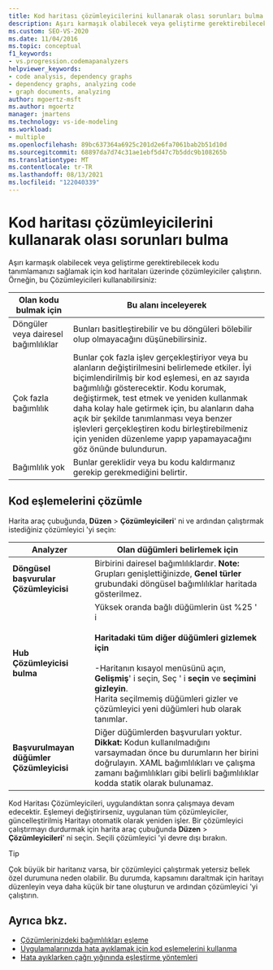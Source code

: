 ```yaml
---
title: Kod haritası çözümleyicilerini kullanarak olası sorunları bulma
description: Aşırı karmaşık olabilecek veya geliştirme gerektirebilecek kodu tanımanıza yardımcı olması için kod haritaları üzerinde Çözümleyicileri nasıl çalıştırabileceğinizi öğrenin.
ms.custom: SEO-VS-2020
ms.date: 11/04/2016
ms.topic: conceptual
f1_keywords:
- vs.progression.codemapanalyzers
helpviewer_keywords:
- code analysis, dependency graphs
- dependency graphs, analyzing code
- graph documents, analyzing
author: mgoertz-msft
ms.author: mgoertz
manager: jmartens
ms.technology: vs-ide-modeling
ms.workload:
- multiple
ms.openlocfilehash: 89bc637364a6925c201d2e6fa7061bab2b51d10d
ms.sourcegitcommit: 68897da7d74c31ae1ebf5d47c7b5ddc9b108265b
ms.translationtype: MT
ms.contentlocale: tr-TR
ms.lasthandoff: 08/13/2021
ms.locfileid: "122040339"
---
```

# <a name="find-potential-problems-using-code-map-analyzers"></a>Kod haritası çözümleyicilerini kullanarak olası sorunları bulma

Aşırı karmaşık olabilecek veya geliştirme gerektirebilecek kodu tanımlamanızı sağlamak için kod haritaları üzerinde çözümleyiciler çalıştırın. Örneğin, bu Çözümleyicileri kullanabilirsiniz:

|**Olan kodu bulmak için**|**Bu alanı inceleyerek**|
|-|-|
|Döngüler veya dairesel bağımlılıklar|Bunları basitleştirebilir ve bu döngüleri bölebilir olup olmayacağını düşünebilirsiniz.|
|Çok fazla bağımlılık|Bunlar çok fazla işlev gerçekleştiriyor veya bu alanların değiştirilmesini belirlemede etkiler. İyi biçimlendirilmiş bir kod eşlemesi, en az sayıda bağımlılığı gösterecektir. Kodu korumak, değiştirmek, test etmek ve yeniden kullanmak daha kolay hale getirmek için, bu alanların daha açık bir şekilde tanımlanması veya benzer işlevleri gerçekleştiren kodu birleştirebilmeniz için yeniden düzenleme yapıp yapamayacağını göz önünde bulundurun.|
|Bağımlılık yok|Bunlar gereklidir veya bu kodu kaldırmanız gerekip gerekmediğini belirtir.|

## <a name="analyze-code-maps"></a>Kod eşlemelerini çözümle

Harita araç çubuğunda, **Düzen**  >  **Çözümleyicileri**' ni ve ardından çalıştırmak istediğiniz çözümleyici 'yi seçin:

|**Analyzer**|**Olan düğümleri belirlemek için**|
|-|-|
|**Döngüsel başvurular Çözümleyicisi**|Birbirini dairesel bağımlılıklardır. **Note:**  Grupları genişlettiğinizde, **Genel türler** grubundaki döngüsel bağımlılıklar haritada gösterilmez.|
|**Hub Çözümleyicisi bulma**|Yüksek oranda bağlı düğümlerin üst %25 ' i<br /><br /> **Haritadaki tüm diğer düğümleri gizlemek için**<br /><br /> -Haritanın kısayol menüsünü açın, **Gelişmiş**' i seçin, Seç ' i **seçin** ve **seçimini gizleyin**.<br />     Harita seçilmemiş düğümleri gizler ve çözümleyici yeni düğümleri hub olarak tanımlar.|
|**Başvurulmayan düğümler Çözümleyicisi**|Diğer düğümlerden başvuruları yoktur. **Dikkat:**  Kodun kullanılmadığını varsaymadan önce bu durumların her birini doğrulayın. XAML bağımlılıkları ve çalışma zamanı bağımlılıkları gibi belirli bağımlılıklar kodda statik olarak bulunamaz.|

Kod Haritası Çözümleyicileri, uygulandıktan sonra çalışmaya devam edecektir. Eşlemeyi değiştirirseniz, uygulanan tüm çözümleyiciler, güncelleştirilmiş Haritayı otomatik olarak yeniden işler. Bir çözümleyici çalıştırmayı durdurmak için harita araç çubuğunda **Düzen**  >  **Çözümleyicileri**' ni seçin. Seçili çözümleyici 'yi devre dışı bırakın.

> [!TIP]
> Çok büyük bir haritanız varsa, bir çözümleyici çalıştırmak yetersiz bellek özel durumuna neden olabilir. Bu durumda, kapsamını daraltmak için haritayı düzenleyin veya daha küçük bir tane oluşturun ve ardından çözümleyici 'yi çalıştırın.

## <a name="see-also"></a>Ayrıca bkz.

- [Çözümlerinizdeki bağımlılıkları eşleme](../modeling/map-dependencies-across-your-solutions.md)
- [Uygulamalarınızda hata ayıklamak için kod eşlemelerini kullanma](../modeling/use-code-maps-to-debug-your-applications.md)
- [Hata ayıklarken çağrı yığınında eşleştirme yöntemleri](../debugger/map-methods-on-the-call-stack-while-debugging-in-visual-studio.md)
